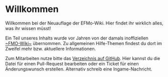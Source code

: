 # Willkommen

Willkommen bei der Neuauflage der EFMo-Wiki. Hier findet ihr wirklich alles, was ihr wissen müsst! 

Ein Teil unseres Inhalts wurde vor Jahren von der damals inoffiziellen [~FMO-Wiki~](http://www.dementia04.de/fmo/mediawiki/index.php/Hauptseite) übernommen. Zu allgemeinen Hilfe-Themen findest du dort im Zweifel mehr bzw. aktuellere Informationen. 

Zum Mitarbeiten nutze bitte das [Verzeichnis auf GitHub](https://github.com/quassy/efmo). Hier kannst du die Datei für einen Pull-Request bearbeiten oder ein Ticket für einen Änderungswunsch erstellen. Alternativ schreib eine Ingame-Nachricht.
